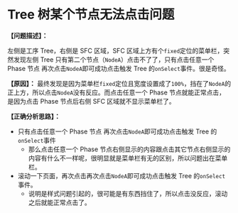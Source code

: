 # Tree 树某个节点无法点击问题

**【问题描述】：**

左侧是工序 Tree，右侧是 SFC 区域，SFC 区域上方有个`fixed`定位的菜单栏，突然发现左侧 Tree 只有第二个节点（`NodeA`）点击不了了，只有点击任意一个 Phase 节点 再次点击`NodeA`即可成功点击触发 Tree 的`onSelect`事件。很是奇怪。

**【原因】：**
最终发现是因为菜单栏`fixed`定位且宽度设置成了`100%`，挡在了`NodeA`的正上方，所以点击`NodeA`没有反应。而点击任意一个 Phase 节点就能正常点击，是因为点击 Phase 节点后右侧 SFC 区域就不显示菜单栏了。

**【正确分析思路】：**

- 只有点击任意一个 Phase 节点 再次点击`NodeA`即可成功点击触发 Tree 的`onSelect`事件
  - 那么点击任意一个 Phase 节点右侧显示的内容跟点击其它节点右侧显示的内容有什么不一样呢，很明显就是菜单栏有无的区别，所以问题出在菜单栏。
- 滚动一下页面，再次点击再次点击`NodeA`即可成功点击触发 Tree 的`onSelect`事件。
  - 说明是样式问题引起的，很可能是有东西挡住了，所以点击没反应，滚动之后就能正常点击了。
